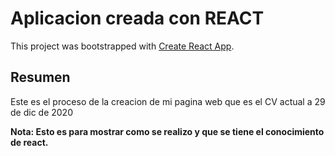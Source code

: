 # Aplicacion creada con REACT

This project was bootstrapped with [Create React App](https://github.com/facebook/create-react-app).

## Resumen

Este es el proceso de la creacion de mi pagina web que es el CV actual a 29 de dic de 2020


**Nota: Esto es para mostrar como se realizo y que se tiene el conocimiento de react.**

